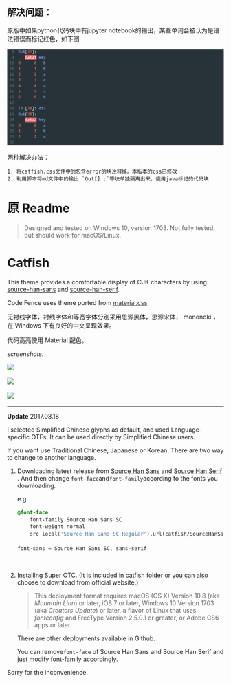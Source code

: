 ## 解决问题：

原版中如果python代码块中有jupyter notebook的输出，某些单词会被认为是语法错误而标记红色，如下图

![](images/error.png)

两种解决办法：

 	1. 将catfish.css文件中的包含error的块注释掉。本版本的css已修改
 	2. 利用脚本将md文件中的输出 `Out[] :`等块单独隔离出来，使用java标记的代码块

# 原 Readme

> Designed and tested on Windows 10, version 1703. Not fully tested, but should work for macOS/Linux. 

# Catfish

This theme provides a comfortable display of CJK characters by using [source-han-sans](https://github.com/adobe-fonts/source-han-sans) and [source-han-serif](https://github.com/adobe-fonts/source-han-serif).

Code Fence uses theme ported from [material.css](https://codemirror.net/theme/material.css).

无衬线字体，衬线字体和等宽字体分别采用思源黑体，思源宋体， mononoki ，在 Windows 下有良好的中文呈现效果。

代码高亮使用 Material 配色。

_screenshots:_

![](images/catfish1.png)

![](images/catfish2.png)

![](images/catfish3.png)

------

**Update** 2017.08.18

I selected Simplified Chinese glyphs as default, and used Language-specific OTFs. It can be used directly by Simplified Chinese users.

If you want use Traditional Chinese, Japanese or Korean. There are two way to change to another language.

1. Downloading latest release from [Source Han Sans](https://github.com/adobe-fonts/source-han-sans/tree/release) and [Source Han Serif](https://github.com/adobe-fonts/source-han-serif/tree/release) . And then change `font-face`and`font-family`according to the fonts you downloading.

   e.g

   ```css
   @font-face
       font-family Source Han Sans SC
       font-weight normal
       src local('Source Han Sans SC Regular'),url(catfish/SourceHanSansSC-Regular.otf)

   font-sans = Source Han Sans SC, sans-serif
   ```

   ​

2. Installing Super OTC. (It is included in catfish folder or you can also choose to download from official website.)

   > This deployment format requires macOS (OS X) Version 10.8 (aka *Mountain Lion*) or later, iOS 7 or later, Windows 10 Version 1703 (aka *Creators Update*) or later, a flavor of Linux that uses *fontconfig* and FreeType Version 2.5.0.1 or greater, or Adobe CS6 apps or later.

   There are other deployments available in Github.

   You can remove`font-face` of Source Han Sans and Source Han Serif and just modify font-family accordingly.


Sorry for the inconvenience. 

